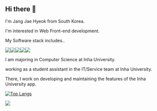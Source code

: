 ## Hi there 👋
I'm Jang Jae Hyeok from South Korea.

I'm interested in Web Front-end development.

My Software stack includes.. 

<img src="https://img.shields.io/badge/C++-00599C?style=for-the-badge&logo=cplusplus&logoColor=white"><img src="https://img.shields.io/badge/javascript-F7DF1E?style=for-the-badge&logo=javascript&logoColor=black"><img src="https://img.shields.io/badge/react-61DAFB?style=for-the-badge&logo=react&logoColor=black"><img src="https://img.shields.io/badge/next.js-000000?style=for-the-badge&logo=next.js&logoColor=white"><img src="https://img.shields.io/badge/styledcomponents-DB7093?style=for-the-badge&logo=styledcomponents&logoColor=white">

I am majoring in Computer Science at Inha University.

working as a student assistant in the IT/Service team at Inha University.

There, I work on developing and maintaining the features of the Inha University app.


[![Top Langs](https://github-readme-stats.vercel.app/api/top-langs/?username=thisjheok)](https://github.com/anuraghazra/github-readme-stats)

<a href="#" target="_blank"><img src="https://img.shields.io/badge/jhjang3344@gmail.com-EA4335?style=flat-square&logo=Gmail&logoColor=000000"/></a>
